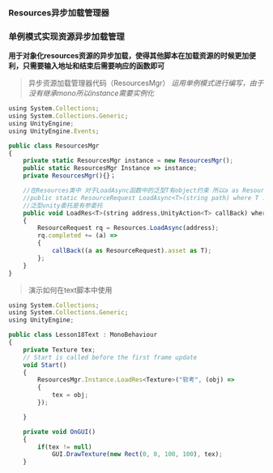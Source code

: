### Resources异步加载管理器

### 单例模式实现资源异步加载管理
**用于对象化resources资源的异步加载，使得其他脚本在加载资源的时候更加便利，只需要输入地址和结束后需要响应的函数即可**

> 异步资源加载管理器代码（ResourcesMgr）
_运用单例模式进行编写，由于没有继承mono所以instance需要实例化_
```js
using System.Collections;
using System.Collections.Generic;
using UnityEngine;
using UnityEngine.Events;

public class ResourcesMgr 
{
    private static ResourcesMgr instance = new ResourcesMgr();
    public static ResourcesMgr Instance => instance;
    private ResourcesMgr(){}；

    //在Resources类中 对于LoadAsync函数中的泛型T有object约束 所以a as ResourceRequest 需要定义函数内变量的约束
    //public static ResourceRequest LoadAsync<T>(string path) where T : Object;
    //泛型unity委托是有参委托
    public void LoadRes<T>(string address,UnityAction<T> callBack) where T : Object
    {
        ResourceRequest rq = Resources.LoadAsync(address);
        rq.completed += (a) =>
        {
            callBack((a as ResourceRequest).asset as T);
        };
    }
}
```

> 演示如何在text脚本中使用
```js
using System.Collections;
using System.Collections.Generic;
using UnityEngine;

public class Lesson18Text : MonoBehaviour
{
    private Texture tex;
    // Start is called before the first frame update
    void Start()
    {
        ResourcesMgr.Instance.LoadRes<Texture>("软考", (obj) =>
        {
            tex = obj;
        });

    }

    private void OnGUI()
    {
        if(tex != null)
            GUI.DrawTexture(new Rect(0, 0, 100, 100), tex);
    }
```